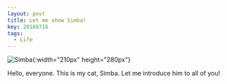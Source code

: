 ```yaml
---
layout: post
title: Let me show Simba!
key: 20160716
tags: 
  - Life
---
```


![Simba](/Users/avali/Desktop/Git/DataScienceBlog/innocentavali.github.io/_image/simba1.JPG){:width="210px" height="280px"}

Hello, everyone. This is my cat, Simba. Let me introduce him to all of you!

